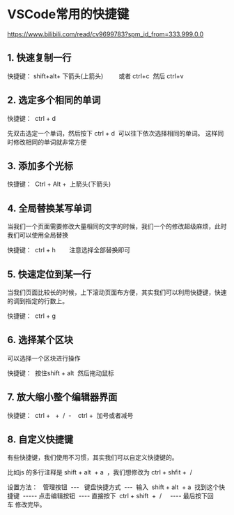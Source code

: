 # VSCode常用的快捷键 

https://www.bilibili.com/read/cv9699783?spm_id_from=333.999.0.0

## 1. 快速复制一行  

快捷键： shift+alt+ 下箭头(上箭头)         或者 ctrl+c  然后 ctrl+v 

## 2. 选定多个相同的单词 

快捷键：  ctrl + d  

先双击选定一个单词，然后按下 ctrl + d  可以往下依次选择相同的单词。 这样同时修改相同的单词就非常方便

## 3. 添加多个光标

快捷键：  Ctrl + Alt +  上箭头(下箭头)   

## 4. 全局替换某写单词

当我们一个页面需要修改大量相同的文字的时候，我们一个的修改超级麻烦，此时我们可以使用全局替换

快捷键：  ctrl + h        注意选择全部替换即可 

## 5. 快速定位到某一行

当我们页面比较长的时候，上下滚动页面布方便，其实我们可以利用快捷键，快速的调到指定的行数上。

快捷键：  ctrl + g   

## 6. 选择某个区块

可以选择一个区块进行操作

快捷键：  按住shift + alt  然后拖动鼠标 

## 7. 放大缩小整个编辑器界面

快捷键：  ctrl +   +  /  -    ctrl +  加号或者减号 

## 8. 自定义快捷键

有些快捷键，我们使用不习惯，其实我们可以自定义快捷键的。

比如js 的多行注释是 shift + alt  + a  ，我们想修改为 ctrl + shfit +  /   

设置方法：   管理按钮  ---   键盘快捷方式  ---  输入  shift + alt  + a  找到这个快捷键  ----- 点击编辑按钮  ---- 直接按下  ctrl + shift  +  /     ---- 最后按下回车 修改完毕。 

